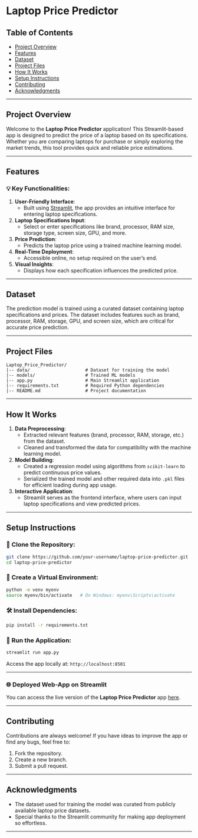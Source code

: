 # Laptop Price Predictor

## Table of Contents

- [Project Overview](#project-overview)
- [Features](#features)
- [Dataset](#dataset)
- [Project Files](#project-files)
- [How It Works](#how-it-works)
- [Setup Instructions](#setup-instructions)
- [Contributing](#contributing)
- [Acknowledgments](#acknowledgments)

---

## Project Overview

Welcome to the **Laptop Price Predictor** application! This Streamlit-based app is designed to predict the price of a laptop based on its specifications. Whether you are comparing laptops for purchase or simply exploring the market trends, this tool provides quick and reliable price estimations.

---

## Features

### 💡 Key Functionalities:
1. **User-Friendly Interface**:
   - Built using [Streamlit](https://streamlit.io/), the app provides an intuitive interface for entering laptop specifications.
2. **Laptop Specifications Input**:
   - Select or enter specifications like brand, processor, RAM size, storage type, screen size, GPU, and more.
3. **Price Prediction**:
   - Predicts the laptop price using a trained machine learning model.
4. **Real-Time Deployment**:
   - Accessible online, no setup required on the user’s end.
5. **Visual Insights**:
   - Displays how each specification influences the predicted price.

---

## Dataset

The prediction model is trained using a curated dataset containing laptop specifications and prices. The dataset includes features such as brand, processor, RAM, storage, GPU, and screen size, which are critical for accurate price prediction.

---

## Project Files
```
Laptop_Price_Predictor/
|-- data/                     # Dataset for training the model
|-- models/                   # Trained ML models
|-- app.py                    # Main Streamlit application
|-- requirements.txt          # Required Python dependencies
|-- README.md                 # Project documentation
```

---

## How It Works

1. **Data Preprocessing**:
   - Extracted relevant features (brand, processor, RAM, storage, etc.) from the dataset.
   - Cleaned and transformed the data for compatibility with the machine learning model.
2. **Model Building**:
   - Created a regression model using algorithms from `scikit-learn` to predict continuous price values.
   - Serialized the trained model and other required data into `.pkl` files for efficient loading during app usage.
3. **Interactive Application**:
   - Streamlit serves as the frontend interface, where users can input laptop specifications and view predicted prices.

---

## Setup Instructions

### 🔄 Clone the Repository:
```bash
git clone https://github.com/your-username/laptop-price-predictor.git
cd laptop-price-predictor
```

### 🚀 Create a Virtual Environment:
```bash
python -m venv myenv
source myenv/bin/activate   # On Windows: myenv\Scripts\activate
```

### 🛠️ Install Dependencies:
```bash
pip install -r requirements.txt
```

### 📝 Run the Application:
```bash
streamlit run app.py
```

Access the app locally at: `http://localhost:8501`

---

### 🌐 Deployed Web-App on Streamlit
You can access the live version of the **Laptop Price Predictor** app [here](https://laptop-price-predictor-app-711.streamlit.app/).

---


## Contributing

Contributions are always welcome! If you have ideas to improve the app or find any bugs, feel free to:
1. Fork the repository.
2. Create a new branch.
3. Submit a pull request.

---

## Acknowledgments

- The dataset used for training the model was curated from publicly available laptop price datasets.
- Special thanks to the Streamlit community for making app deployment so effortless.

---
